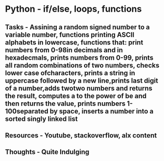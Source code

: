 # Python - if/else, loops, functions

## Tasks - Assining a random signed number to a variable number, functions printing ASCII alphabets in lowercase, functions that: print numbers from 0-98in decimals and in hexadecmals, prints numbers from 0-99, prints all random combinations of two numbers, checks lower case ofcharacters, prints a string in uppercase followed by a new line,prints last digit of a number,adds twotwo numbers and returns the result, computes a to the power of be and then returns the value, prints numbers 1-100separated by space, inserts a number into a sorted singly linked list 
## Resources - Youtube, stackoverflow, alx content

## Thoughts - Quite Indulging
